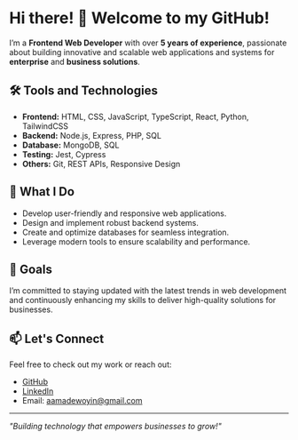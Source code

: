 # Hi there! 👋 Welcome to my GitHub!

I’m a **Frontend Web Developer** with over **5 years of experience**, passionate about building innovative and scalable web applications and systems for **enterprise** and **business solutions**.

## 🛠️ Tools and Technologies
- **Frontend:** HTML, CSS, JavaScript, TypeScript, React, Python, TailwindCSS
- **Backend:** Node.js, Express, PHP, SQL
- **Database:** MongoDB, SQL
- **Testing:** Jest, Cypress
- **Others:** Git, REST APIs, Responsive Design

## 🌟 What I Do
- Develop user-friendly and responsive web applications.
- Design and implement robust backend systems.
- Create and optimize databases for seamless integration.
- Leverage modern tools to ensure scalability and performance.

## 🚀 Goals
I’m committed to staying updated with the latest trends in web development and continuously enhancing my skills to deliver high-quality solutions for businesses.

## 📫 Let's Connect
Feel free to check out my work or reach out:
- [GitHub](https://github.com/mart-code)  
- [LinkedIn](https://www.linkedin.com/in/martcode/)  
- Email: aamadewoyin@gmail.com

---
_"Building technology that empowers businesses to grow!"_
